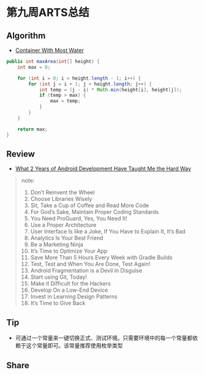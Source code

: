 # 第九周ARTS总结
## Algorithm
- [Container With Most Water](https://leetcode.com/problems/container-with-most-water/)
```java
public int maxArea(int[] height) {
    int max = 0;

    for (int i = 0; i < height.length - 1; i++) {
        for (int j = i + 1; j < height.length; j++) {
            int temp = (j - i) * Math.min(height[i], height[j]);
            if (temp > max) {
                max = temp;
            }
        }
    }

    return max;
}
```

## Review
- [What 2 Years of Android Development Have Taught Me the Hard Way](https://blog.aritraroy.in/what-my-2-years-of-android-development-have-taught-me-the-hard-way-52b495ba5c51)  
>note:
>1. Don’t Reinvent the Wheel
>2. Choose Libraries Wisely
>3. Sit, Take a Cup of Coffee and Read More Code
>4. For God’s Sake, Maintain Proper Coding Standards
>5. You Need ProGuard, Yes, You Need It!
>6. Use a Proper Architecture
>7. User Interface Is like a Joke, If You Have to Explain It, It’s Bad
>8. Analytics Is Your Best Friend
>9. Be a Marketing Ninja
>10. It’s Time to Optimize Your App
>11. Save More Than 5 Hours Every Week with Gradle Builds
>12. Test, Test and When You Are Done, Test Again!
>13. Android Fragmentation is a Devil in Disguise
>14. Start using Git, Today!
>15. Make it Difficult for the Hackers
>16. Develop On a Low-End Device
>17. Invest in Learning Design Patterns
>18. It’s Time to Give Back

## Tip
+ 可通过一个常量来一键切换正式、测试环境。只需要环境中的每一个常量都依赖于这个常量即可。该常量推荐使用枚举类型

## Share